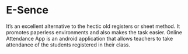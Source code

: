 # E-Sence
It’s an excellent alternative to the hectic old registers or sheet method. It promotes paperless environments and also makes the task easier. Online Attendance App is an android application that allows teachers to take attendance of the students registered in their class.
